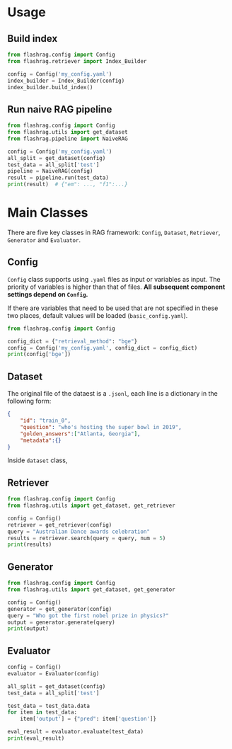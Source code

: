 # Usage 

## Build index

```python
from flashrag.config import Config
from flashrag.retriever import Index_Builder

config = Config('my_config.yaml')
index_builder = Index_Builder(config)
index_builder.build_index()
```

## Run naive RAG pipeline

```python
from flashrag.config import Config
from flashrag.utils import get_dataset
from flashrag.pipeline import NaiveRAG

config = Config('my_config.yaml')
all_split = get_dataset(config)
test_data = all_split['test']
pipeline = NaiveRAG(config)
result = pipeline.run(test_data)
print(result)  # {"em": ..., "f1":...}
```

# Main Classes

There are five key classes in RAG framework: `Config`, `Dataset`, `Retriever`, `Generator` and `Evaluator`.

## Config

`Config` class supports using `.yaml` files as input or variables as input. The priority of variables is higher than that of files. **All subsequent component settings depend on `Config`.**

If there are variables that need to be used that are not specified in these two places, default values will be loaded (`basic_config.yaml`).

```python
from flashrag.config import Config

config_dict = {"retrieval_method": "bge"}
config = Config('my_config.yaml', config_dict = config_dict)
print(config['bge'])
```

## Dataset

The original file of the dataest is a ```.jsonl```, each line is a dictionary in the following form:
```json
{
    "id": "train_0", 
    "question": "who's hosting the super bowl in 2019", 
    "golden_answers":["Atlanta, Georgia"],
    "metadata":{}
}
```

Inside `dataset` class, 

## Retriever

```python
from flashrag.config import Config
from flashrag.utils import get_dataset, get_retriever

config = Config()
retriever = get_retriever(config)
query = "Australian Dance awards celebration"
results = retriever.search(query = query, num = 5)
print(results)
```

## Generator

```python
from flashrag.config import Config
from flashrag.utils import get_dataset, get_generator

config = Config()
generator = get_generator(config)
query = "Who got the first nobel prize in physics?"
output = generator.generate(query)
print(output)
```

## Evaluator

```python
config = Config()
evaluator = Evaluator(config)

all_split = get_dataset(config)
test_data = all_split['test']

test_data = test_data.data
for item in test_data:
    item['output'] = {"pred": item['question']}

eval_result = evaluator.evaluate(test_data)
print(eval_result)
```